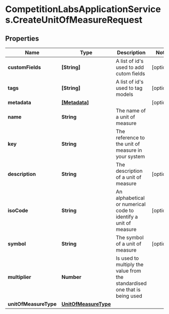 # CompetitionLabsApplicationServices.CreateUnitOfMeasureRequest

## Properties

Name | Type | Description | Notes
------------ | ------------- | ------------- | -------------
**customFields** | **[String]** | A list of id&#39;s used to add cutom fields | [optional] 
**tags** | **[String]** | A list of id&#39;s used to tag models | [optional] 
**metadata** | [**[Metadata]**](Metadata.md) |  | [optional] 
**name** | **String** | The name of a unit of measure | 
**key** | **String** | The reference to the unit of measure in your system | 
**description** | **String** | The description of a unit of measure | [optional] 
**isoCode** | **String** | An alphabetical or numerical code to identify a unit of measure | [optional] 
**symbol** | **String** | The symbol of a unit of measure | [optional] 
**multiplier** | **Number** | Is used to multiply the value from the standardised one that is being used | 
**unitOfMeasureType** | [**UnitOfMeasureType**](UnitOfMeasureType.md) |  | 


